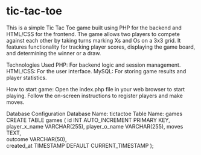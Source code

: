 # tic-tac-toe
This is a simple Tic Tac Toe game built using PHP for the backend and HTML/CSS for the frontend. The game allows two players to compete against each other by taking turns marking Xs and Os on a 3x3 grid. It features functionality for tracking player scores, displaying the game board, and determining the winner or a draw.

Technologies Used
PHP: For backend logic and session management.
HTML/CSS: For the user interface.
MySQL: For storing game results and player statistics.

How to start game:
Open the index.php file in your web browser to start playing.
Follow the on-screen instructions to register players and make moves.

Database Configuration
Database Name: tictactoe
Table Name: games
CREATE TABLE games (
    id INT AUTO_INCREMENT PRIMARY KEY,
    player_x_name VARCHAR(255),
    player_o_name VARCHAR(255),
    moves TEXT,           
    outcome VARCHAR(50),  
    created_at TIMESTAMP DEFAULT CURRENT_TIMESTAMP
);

